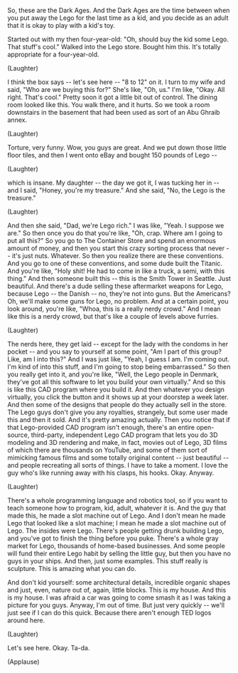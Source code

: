 
So, these are
the Dark Ages.
And the Dark Ages are the time between
when you put away the Lego
for the last time as a kid,
and you decide as an adult that it is okay to play with a kid&#39;s toy.

Started out with my then four-year-old:
&quot;Oh, should buy the kid some Lego.
That stuff&#39;s cool.&quot;
Walked into the Lego store.
Bought him this.
It&#39;s totally appropriate for a four-year-old.

(Laughter)

I think the box says --
let&#39;s see here --
&quot;8 to 12&quot; on it.
I turn to my wife and said, &quot;Who are we buying this for?&quot;
She&#39;s like, &quot;Oh, us.&quot; I&#39;m like, &quot;Okay. All right. That&#39;s cool.&quot;
Pretty soon it got a little bit out of control.
The dining room looked like this.
You walk there, and it hurts.
So we took a room downstairs in the basement
that had been used as sort of an Abu Ghraib annex.

(Laughter)

Torture, very funny.
Wow, you guys are great.
And we put down those little floor tiles,
and then I went onto eBay
and bought 150 pounds of Lego --

(Laughter)

which is insane.
My daughter -- the day we got it, I was tucking her in --
and I said,
&quot;Honey, you&#39;re my treasure.&quot;
And she said, &quot;No, the Lego is the treasure.&quot;

(Laughter)

And then she said, &quot;Dad, we&#39;re Lego rich.&quot;
I was like, &quot;Yeah.
I suppose we are.&quot;
So then once you do that
you&#39;re like, &quot;Oh, crap. Where am I going to put all this?&quot;
So you go to The Container Store
and spend an enormous amount of money,
and then you start this crazy sorting process
that never --
it&#39;s just nuts.
Whatever.
So then you realize there are these conventions.
And you go to one of these conventions, and some dude built the Titanic.
And you&#39;re like, &quot;Holy shit!
He had to come in like a truck,
a semi, with this thing.&quot;
And then someone built this -- this is the Smith Tower in Seattle.
Just beautiful.
And there&#39;s a dude selling these
aftermarket weapons for Lego,
because Lego -- the Danish --
no, they&#39;re not into guns.
But the Americans? Oh, we&#39;ll make some guns for Lego, no problem.
And at a certain point, you look around,
you&#39;re like, &quot;Whoa, this is a really nerdy crowd.&quot;
And I mean like this is a nerdy crowd,
but that&#39;s like a couple of levels above furries.

(Laughter)

The nerds here, they get laid --
except for the lady with the condoms in her pocket --
and you say to yourself at some point,
&quot;Am I part of this group? Like, am I into this?&quot;
And I was just like, &quot;Yeah, I guess I am.
I&#39;m coming out.
I&#39;m kind of into this stuff, and I&#39;m going to stop being embarrassed.&quot;
So then you really get into it,
and you&#39;re like, &quot;Well, the Lego people in Denmark, they&#39;ve got all this software
to let you build your own virtually.&quot;
And so this is like this CAD program where you build it.
And then whatever you design virtually,
you click the button and it shows up at your doorstep a week later.
And then some of the designs that people do
they actually sell in the store.
The Lego guys don&#39;t give you any royalties, strangely,
but some user made this and then it sold.
And it&#39;s pretty amazing actually.
Then you notice that if that
Lego-provided CAD program isn&#39;t enough,
there&#39;s an entire open-source, third-party,
independent Lego CAD program
that lets you do 3D modeling
and 3D rendering
and make, in fact, movies out of Lego,
3D films
of which there are thousands on YouTube,
and some of them sort of mimicking famous films
and some totally original content --
just beautiful --
and people recreating all sorts of things.
I have to take a moment.
I love the guy who&#39;s like running away
with his clasps, his hooks.
Okay. Anyway.

(Laughter)

There&#39;s a whole programming language and robotics tool,
so if you want to teach someone how to program,
kid, adult, whatever it is.
And the guy that made this,
he made a slot machine out of Lego.
And I don&#39;t mean he made Lego that looked like a slot machine;
I mean he made a slot machine out of Lego.
The insides were Lego.
There&#39;s people getting drunk building Lego,
and you&#39;ve got to finish the thing before you puke.
There&#39;s a whole gray market for Lego,
thousands of home-based businesses.
And some people will fund their entire Lego habit
by selling the little guy,
but then you have no guys in your ships.
And then, just some examples. This stuff really is sculpture.
This is amazing what you can do.

And don&#39;t kid yourself:
some architectural details, incredible organic shapes
and just, even, nature out of, again, little blocks.
This is my house.
And this is my house.
I was afraid a car was going to come smash it
as I was taking a picture for you guys.
Anyway, I&#39;m out of time.
But just very quickly --
we&#39;ll just see if I can do this quick.
Because there aren&#39;t enough TED logos around here.

(Laughter)

Let&#39;s see here.
Okay.
Ta-da.

(Applause)

